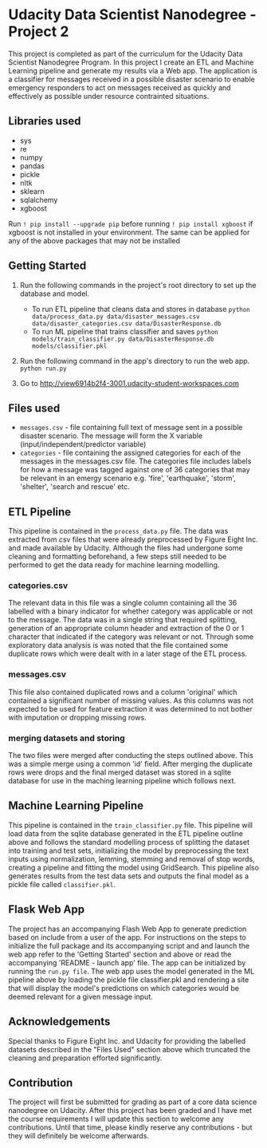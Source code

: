 # Udacity Data Scientist Nanodegree - Project 2

This project is completed as part of the curriculum for the Udacity Data Scientist Nanodegree Program. In this project I create an ETL and Machine Learning pipeline and generate my results via a Web app. The application is a classifier for messages received in a possible disaster scenario to enable emergency responders to act on messages received as quickly and effectively as possible under resource contrainted situations.

## Libraries used
 * sys
 * re
 * numpy
 * pandas
 * pickle
 * nltk
 * sklearn
 * sqlalchemy
 * xgboost
 
 Run ```! pip install --upgrade pip``` before running ```! pip install xgboost``` if xgboost is not installed in your environment. The same can be applied for any of the above packages that may not be installed 

## Getting Started
1. Run the following commands in the project's root directory to set up the database and model.

    - To run ETL pipeline that cleans data and stores in database
        `python data/process_data.py data/disaster_messages.csv data/disaster_categories.csv data/DisasterResponse.db`
    - To run ML pipeline that trains classifier and saves
        `python models/train_classifier.py data/DisasterResponse.db models/classifier.pkl`

2. Run the following command in the app's directory to run the web app.
    `python run.py`

3. Go to http://view6914b2f4-3001.udacity-student-workspaces.com


## Files used
 * ```messages.csv``` - file containing full text of message sent in a possible disaster scenario. The message will form the X variable (input/independent/predictor variable)
 * ```categories``` - file containing the assigned categories for each of the messages in the messages.csv file. The categories file includes labels for how a message was tagged against one of 36 categories that may be relevant in  an emergy scenario e.g. 'fire', 'earthquake', 'storm', 'shelter', 'search and rescue' etc.

## ETL Pipeline
This pipeline is contained in the ```process_data.py``` file. The data was extracted from csv files that were already preprocessed by Figure Eight Inc. and made available by Udacity. Although the files had undergone some cleaning and formatting beforehand, a few steps still needed to be performed to get the data ready for machine learning modelling. 
 ### categories.csv
 The relevant data in this file was a single column containing all the 36 labelled with a binary indicator for whether category was applicable or not to the message. The data was in a single string that required splitting, generation of an appropriate column header and extraction of the 0 or 1 character that indicated if the category was relevant or not. Through some exploratory data analysis is was noted that the file contained some duplicate rows which were dealt with in a later stage of the ETL process.
 ### messages.csv
 This file also contained duplicated rows and a column 'original' which contained a significant number of missing values. As this columns was not expected to be used for feature extraction it was determined to not bother with imputation or dropping missing rows.
 
 ### merging datasets and storing
 The two files were merged after conducting the steps outlined above. This was a simple merge using a common 'id' field. After merging the duplicate rows were drops and the final merged dataset was stored in a sqlite database for use in the maching learning pipeline which follows next.


## Machine Learning Pipeline
This pipeline is contained in the ```train_classifier.py``` file. This pipeline will load data from the sqlite database generated in the ETL pipeline outline above and follows the standard modelling process of splitting the dataset into training and test sets, initializing the model by preprocessing the text inputs using normalization, lemming, stemming and removal of stop words, creating a pipeline and fitting the model using GridSearch. This pipeline also generates results from the test data sets and outputs the final model as a pickle file called ```classifier.pkl```.

## Flask Web App
The project has an accompanying Flash Web App to generate prediction based on include from a user of the app. For instructions on the steps to initialize the full package and its accompanying script and and launch the web app refer to the 'Getting Started' section and above or read the accompanying 'README - launch app' file. The app can be initialized by running the ```run.py file```. The web app uses the model generated in the ML pipeline above by loading the pickle file classifier.pkl and rendering a site that will display the model's predictions on which categories would be deemed relevant for a given message input. 

## Acknowledgements
Special thanks to Figure Eight Inc. and Udacity for providing the labelled datasets described in the "Files Used" section above which truncated the cleaning and preparation efforted significantly.

## Contribution
The project will first be submitted for grading as part of a core data science nanodegree on Udacity. After this project has been graded and I have met the course requirements I will update this section to welcome any contributions. Until that time, please kindly reserve any contributions - but they will definitely be welcome afterwards.





